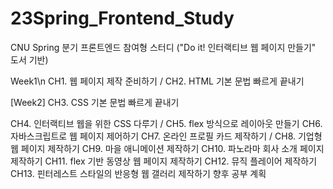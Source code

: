 # 23Spring_Frontend_Study
CNU Spring 분기 프론트엔드 참여형 스터디 ("Do it! 인터랙티브 웹 페이지 만들기" 도서 기반)

Week1\n
CH1. 웹 페이지 제작 준비하기 / CH2. HTML 기본 문법 빠르게 끝내기

[Week2]
CH3. CSS 기본 문법 빠르게 끝내기

<Week3>
CH4. 인터랙티브 웹을 위한 CSS 다루기 / CH5. flex 방식으로 레이아웃 만들기

<Week4>
CH6. 자바스크립트로 웹 페이지 제어하기

<Week5>
CH7. 온라인 프로필 카드 제작하기 / CH8. 기업형 웹 페이지 제작하기

<Week6>
CH9. 마을 애니메이션 제작하기

<Week7>
CH10. 파노라마 회사 소개 페이지 제작하기

<Week8>
CH11. flex 기반 동영상 웹 페이지 제작하기

<Week9>
CH12. 뮤직 플레이어 제작하기

<Week10>
CH13. 핀터레스트 스타일의 반응형 웹 갤러리 제작하기

<Week11>
향후 공부 계획
